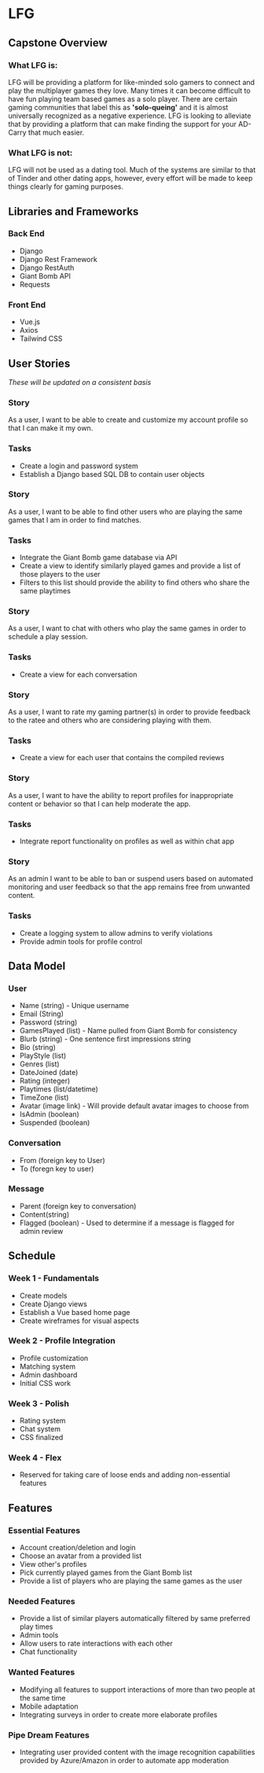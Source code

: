 # LFG
## Capstone Overview
### What LFG is:
LFG will be providing a platform for like-minded solo gamers to connect and play the multiplayer games they love.  Many times it can become difficult to have fun playing team based games as a solo player.
There are certain gaming communities that label this as **'solo-queing'** and it is almost universally recognized as a negative experience.  LFG is looking to alleviate that by providing a platform that can make finding the support for your AD-Carry that much easier.
### What LFG is not:
LFG will not be used as a dating tool.  Much of the systems are similar to that of Tinder and other dating apps, however, every effort will be made to keep things clearly for gaming purposes.
## Libraries and Frameworks
### Back End
- Django
- Django Rest Framework
- Django RestAuth
- Giant Bomb API
- Requests
### Front End
- Vue.js 
- Axios
- Tailwind CSS
## User Stories
*These will be updated on a consistent basis*
### Story
As a user, I want to be able to create and customize my account profile so that I can make it my own.
### Tasks
- Create a login and password system
- Establish a Django based SQL DB to contain user objects
### Story
As a user, I want to be able to find other users who are playing the same games that I am in order to find matches.
### Tasks
- Integrate the Giant Bomb game database via API
- Create a view to identify similarly played games and provide a list of those players to the user
 - Filters to this list should provide the ability to find others who share the same playtimes
 ### Story
 As a user, I want to chat with others who play the same games in order to schedule a play session.
 ### Tasks
 - Create a view for each conversation
### Story
As a user, I want to rate my gaming partner(s) in order to provide feedback to the ratee and others who are considering playing with them.
### Tasks
- Create a view for each user that contains the compiled reviews
### Story
As a user, I want to have the ability to report profiles for inappropriate content or behavior so that I can help moderate the app.
### Tasks
- Integrate report functionality on profiles as well as within chat app
### Story
As an admin I want to be able to ban or suspend users based on automated monitoring and user feedback so that the app remains free from unwanted content.
### Tasks
- Create a logging system to allow admins to verify violations
- Provide admin tools for profile control
## Data Model
### User
- Name (string) - Unique username
- Email (String)
- Password (string)
- GamesPlayed (list) - Name pulled from Giant Bomb for consistency
- Blurb (string) - One sentence first impressions string
- Bio (string)
- PlayStyle (list)
- Genres (list)
- DateJoined (date)
- Rating (integer)
- Playtimes (list/datetime)
- TimeZone (list)
- Avatar (image link) - Will provide default avatar images to choose from
- IsAdmin (boolean)
- Suspended (boolean)
### Conversation
- From (foreign key to User)
- To (foregn key to user)
### Message
- Parent (foreign key to conversation)
- Content(string)
- Flagged (boolean) - Used to determine if a message is flagged for admin review
## Schedule
### Week 1 - Fundamentals
- Create models
- Create Django views
- Establish a Vue based home page
- Create wireframes for visual aspects
### Week 2 - Profile Integration
- Profile customization
- Matching system
- Admin dashboard
- Initial CSS work
### Week 3 - Polish
- Rating system
- Chat system
- CSS finalized
### Week 4 - Flex
- Reserved for taking care of loose ends and adding non-essential features
## Features
### Essential Features
- Account creation/deletion and login
- Choose an avatar from a provided list
- View other's profiles
- Pick currently played games from the Giant Bomb list
- Provide a list of players who are playing the same games as the user
### Needed Features
- Provide a list of similar players automatically filtered by same preferred play times
- Admin tools
- Allow users to rate interactions with each other
- Chat functionality
### Wanted Features
- Modifying all features to support interactions of more than two people at the same time
- Mobile adaptation
- Integrating surveys in order to create more elaborate profiles
### Pipe Dream Features
- Integrating user provided content with the image recognition capabilities provided by Azure/Amazon in order to automate app moderation
